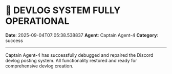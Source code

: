 # 🔧 DEVLOG SYSTEM FULLY OPERATIONAL

**Date**: 2025-09-04T07:05:38.538837
**Agent**: Captain Agent-4
**Category**: success

---

Captain Agent-4 has successfully debugged and repaired the Discord devlog posting system. All functionality restored and ready for comprehensive devlog creation.
